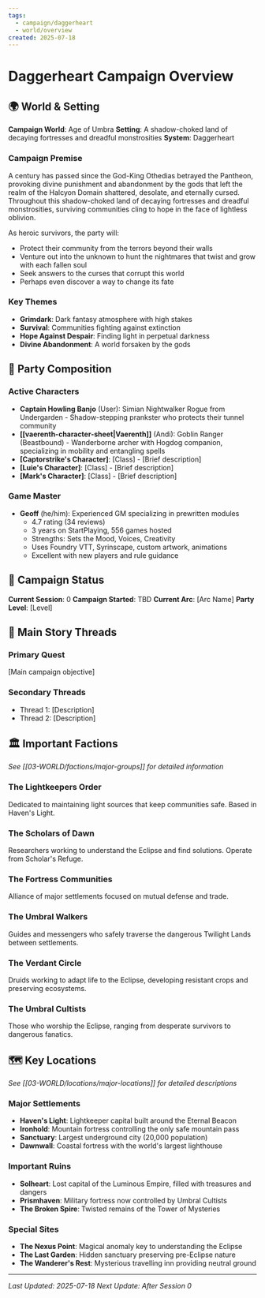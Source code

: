 ```yaml
---
tags:
  - campaign/daggerheart
  - world/overview
created: 2025-07-18
---
```


# Daggerheart Campaign Overview

## 🌍 World & Setting
**Campaign World**: Age of Umbra
**Setting**: A shadow-choked land of decaying fortresses and dreadful monstrosities
**System**: Daggerheart

### Campaign Premise
A century has passed since the God-King Othedias betrayed the Pantheon, provoking divine punishment and abandonment by the gods that left the realm of the Halcyon Domain shattered, desolate, and eternally cursed. Throughout this shadow-choked land of decaying fortresses and dreadful monstrosities, surviving communities cling to hope in the face of lightless oblivion.

As heroic survivors, the party will:
- Protect their community from the terrors beyond their walls
- Venture out into the unknown to hunt the nightmares that twist and grow with each fallen soul
- Seek answers to the curses that corrupt this world
- Perhaps even discover a way to change its fate

### Key Themes
- **Grimdark**: Dark fantasy atmosphere with high stakes
- **Survival**: Communities fighting against extinction
- **Hope Against Despair**: Finding light in perpetual darkness
- **Divine Abandonment**: A world forsaken by the gods

## 👥 Party Composition
### Active Characters
- **Captain Howling Banjo** (User): Simian Nightwalker Rogue from Undergarden - Shadow-stepping prankster who protects their tunnel community
- **[[vaerenth-character-sheet|Vaerenth]]** (Andi): Goblin Ranger (Beastbound) - Wanderborne archer with Hogdog companion, specializing in mobility and entangling spells
- **[Captorstrike's Character]**: [Class] - [Brief description]  
- **[Luie's Character]**: [Class] - [Brief description]
- **[Mark's Character]**: [Class] - [Brief description]

### Game Master
- **Geoff** (he/him): Experienced GM specializing in prewritten modules
  - 4.7 rating (34 reviews)
  - 3 years on StartPlaying, 556 games hosted
  - Strengths: Sets the Mood, Voices, Creativity
  - Uses Foundry VTT, Syrinscape, custom artwork, animations
  - Excellent with new players and rule guidance
## 📖 Campaign Status
**Current Session**: 0
**Campaign Started**: TBD
**Current Arc**: [Arc Name]
**Party Level**: [Level]

## 🎯 Main Story Threads
### Primary Quest
[Main campaign objective]

### Secondary Threads
- Thread 1: [Description]
- Thread 2: [Description]

## 🏛️ Important Factions
*See [[03-WORLD/factions/major-groups]] for detailed information*

### The Lightkeepers Order
Dedicated to maintaining light sources that keep communities safe. Based in Haven's Light.

### The Scholars of Dawn  
Researchers working to understand the Eclipse and find solutions. Operate from Scholar's Refuge.

### The Fortress Communities
Alliance of major settlements focused on mutual defense and trade.

### The Umbral Walkers
Guides and messengers who safely traverse the dangerous Twilight Lands between settlements.

### The Verdant Circle
Druids working to adapt life to the Eclipse, developing resistant crops and preserving ecosystems.

### The Umbral Cultists
Those who worship the Eclipse, ranging from desperate survivors to dangerous fanatics.

## 🗺️ Key Locations
*See [[03-WORLD/locations/major-locations]] for detailed descriptions*

### Major Settlements
- **Haven's Light**: Lightkeeper capital built around the Eternal Beacon
- **Ironhold**: Mountain fortress controlling the only safe mountain pass  
- **Sanctuary**: Largest underground city (20,000 population)
- **Dawnwall**: Coastal fortress with the world's largest lighthouse

### Important Ruins
- **Solheart**: Lost capital of the Luminous Empire, filled with treasures and dangers
- **Prismhaven**: Military fortress now controlled by Umbral Cultists
- **The Broken Spire**: Twisted remains of the Tower of Mysteries

### Special Sites
- **The Nexus Point**: Magical anomaly key to understanding the Eclipse
- **The Last Garden**: Hidden sanctuary preserving pre-Eclipse nature
- **The Wanderer's Rest**: Mysterious travelling inn providing neutral ground

---
*Last Updated: 2025-07-18*
*Next Update: After Session 0*